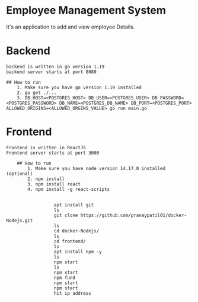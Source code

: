 # Employee Management System
  It's an application to add and view employee Details.

# Backend
    backend is written in go version 1.19
    backend server starts at port 8080
  
    ## How to run
        1. Make sure you have go version 1.19 installed
        2. go get ./...
        3. DB_HOST=<POSTGRES_HOST> DB_USER=<POSTGRES_USER> DB_PASSWORD=<POSTGRES_PASSWORD> DB_NAME=<POSTGRES_DB_NAME> DB_PORT=<POSTGRES_PORT> ALLOWED_ORIGINS=<ALLOWED_ORGINS_VALUE> go run main.go

# Frontend
    Frontend is written in ReactJS
    Frontend server starts at port 3000
    
        ## How to run
            1. Make sure you have node version 14.17.0 installed (optional)
            2. npm install
            3. npm install react
            4. npm install -g react-scripts

            
                      apt install git
                      ls
                      git clone https://github.com/pranaypatil01/docker-Nodejs.git
                      ls
                      cd docker-Nodejs/
                      ls
                      cd frontend/
                      ls
                      apt install npm -y
                      ls
                      npm start
                      ls
                      npm start
                      npm fund
                      npm start
                      npm start
                      hit ip address
                  

